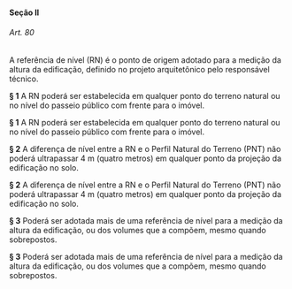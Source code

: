 
#### Seção II

###### Art. 80
A referência de nível (RN) é o ponto de origem adotado para a medição da altura da edificação, definido no projeto arquitetônico pelo responsável técnico.

**§ 1** A RN poderá ser estabelecida em qualquer ponto do terreno natural ou no nível do passeio público com frente para o imóvel.

**§ 1** A RN poderá ser estabelecida em qualquer ponto do terreno natural ou no nível do passeio público com frente para o imóvel.

**§ 2** A diferença de nível entre a RN e o Perfil Natural do Terreno (PNT) não poderá ultrapassar 4 m (quatro metros) em qualquer ponto da projeção da edificação no solo.

**§ 2** A diferença de nível entre a RN e o Perfil Natural do Terreno (PNT) não poderá ultrapassar 4 m (quatro metros) em qualquer ponto da projeção da edificação no solo.

**§ 3** Poderá ser adotada mais de uma referência de nível para a medição da altura da edificação, ou dos volumes que a compõem, mesmo quando sobrepostos.

**§ 3** Poderá ser adotada mais de uma referência de nível para a medição da altura da edificação, ou dos volumes que a compõem, mesmo quando sobrepostos.
